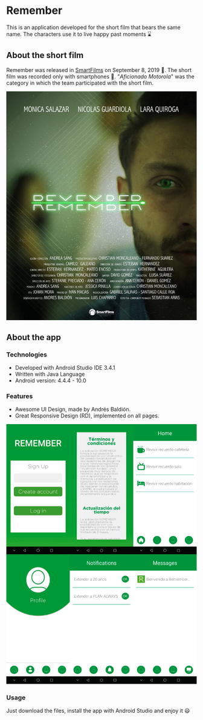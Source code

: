 # Remember
This is an application developed for the short film that bears the same name. The characters use it to live happy past moments :hourglass:

## About the short film
Remember was released in [SmartFilms](https://smartfilms.com.co/) on September 8, 2019 :movie_camera:. The short film was recorded only with smartphones :iphone:. "*Aficionado Motorola*" was the category in which the team participated with the short film.

![Short film poster](./app/src/main/res/drawable/poster.jpeg)

## About the app
### Technologies
* Developed with Android Studio IDE 3.4.1
* Written with Java Language
* Android version: 4.4.4 - 10.0

### Features
* Awesome UI Design, made by Andrés Baldión.
* Great Responsive Design (RD), implemented on all pages.

![Collage wallpaper](./app/src/main/res/drawable/collage.png)

### Usage
Just download the files, install the app with Android Studio and enjoy it :smiley:
